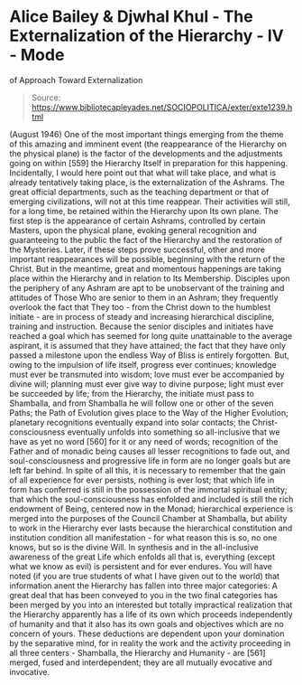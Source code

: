 # Alice Bailey & Djwhal Khul - The Externalization of the Hierarchy - IV - Mode
of Approach Toward Externalization

> Source: https://www.bibliotecapleyades.net/SOCIOPOLITICA/exter/exte1239.html

(August 1946)
One of the most important things emerging from the theme of this amazing and imminent event (the reappearance of the Hierarchy on the physical plane) is the factor of the developments and the adjustments going on within [559] the Hierarchy Itself in preparation for this happening. Incidentally, I would here point out that what will take place, and what is already tentatively taking place, is the externalization of the Ashrams. The great official departments, such as the teaching department or that of emerging civilizations, will not at this time reappear. Their activities will still, for a long time, be retained within the Hierarchy upon Its own plane. The first step is the appearance of certain Ashrams, controlled by certain Masters, upon the physical plane, evoking general recognition and guaranteeing to the public the fact of the Hierarchy and the restoration of the Mysteries. Later, if these steps prove successful, other and more important reappearances will be possible, beginning with the return of the Christ.
But in the meantime, great and momentous happenings are taking place within the Hierarchy and in relation to Its Membership. Disciples upon the periphery of any Ashram are apt to be unobservant of the training and attitudes of Those Who are senior to them in an Ashram; they frequently overlook the fact that They too - from the Christ down to the humblest initiate - are in process of steady and increasing hierarchical discipline, training and instruction. Because the senior disciples and initiates have reached a goal which has seemed for long quite unattainable to the average aspirant, it is assumed that they have attained; the fact that they have only passed a milestone upon the endless Way of Bliss is entirely forgotten. But, owing to the impulsion of life itself, progress ever continues; knowledge must ever be transmuted into wisdom; love must ever be accompanied by divine will; planning must ever give way to divine purpose; light must ever be succeeded by life; from the Hierarchy, the initiate must pass to Shamballa, and from Shamballa he will follow one or other of the seven Paths; the Path of Evolution gives place to the Way of the Higher Evolution; planetary recognitions eventually expand into solar contacts; the Christ-consciousness eventually unfolds into something so all-inclusive that we have as yet no word [560] for it or any need of words; recognition of the Father and of monadic being causes all lesser recognitions to fade out, and soul-consciousness and progressive life in form are no longer goals but are left far behind.
In spite of all this, it is necessary to remember that the gain of all experience for ever persists, nothing is ever lost; that which life in form has conferred is still in the possession of the immortal spiritual entity; that which the soul-consciousness has enfolded and included is still the rich endowment of Being, centered now in the Monad; hierarchical experience is merged into the purposes of the Council Chamber at Shamballa, but ability to work in the Hierarchy ever lasts because the hierarchical constitution and institution condition all manifestation - for what reason this is so, no one knows, but so is the divine Will.
In synthesis and in the all-inclusive awareness of the great Life which enfolds all that is, everything (except what we know as evil) is persistent and for ever endures.
You will have noted (if you are true students of what I have given out to the world) that information anent the Hierarchy has fallen into three major categories:
A great deal that has been conveyed to you in the two final categories has been merged by you into an interested but totally impractical realization that the Hierarchy apparently has a life of its own which proceeds independently of humanity and that it also has its own goals and objectives which are no concern of yours. These deductions are dependent upon your domination by the separative mind, for in reality the work and the activity proceeding in all three centers - Shamballa, the Hierarchy and Humanity - are [561] merged, fused and interdependent; they are all mutually evocative and invocative.
